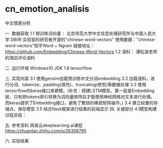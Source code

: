 # cn_emotion_analisis
中文情感分析

一.	数据获取
1.1 预训练词向量：
北京师范大学中文信息处理研究所与中国人民大学 DBIIR 实验室的研究者开源的"chinese-word-vectors" 
使用数据："chinese-word-vectors"知乎Word + Ngram
链接地址：https://github.com/Embedding/Chinese-Word-Vectors
1.2 语料：
谭松波老师的酒店评论语料

二.	运行环境
Windows10
JDK 1.8
tensorflow

三.	实现内容
3.1 使用gensim加载预训练中文分词embedding
3.2 加载语料，进行分词、tokenize、padding(填充)、truncating(修剪)等数据处理 
3.3 使用tensorflow的keras接口来建模。(补充：搭建LSTM模型，第一层是Embedding层，只有把tokens索引转换为词向量矩阵后才能使用神经网络对文本进行处理。而keras提供了Embedding接口，避免了繁琐的稀疏矩阵操作。)
3.4 建立权重的存储点，保存模型
3.5 结合flask框架进行结果的前端显示
四.	关键部分
4.1模型构建过程总结：
 
五.	参考资料
网易云deeplearning.ai课程
https://zhuanlan.zhihu.com/p/26306795


六.	实验结果

